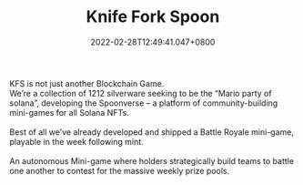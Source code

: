 ﻿---
title: "Knife Fork Spoon"
description: "The MarioParty of Solana more minigames coming!"
lead: "The MarioParty of Solana more minigames coming!"
date: 2022-02-28T12:49:41.047+0800
lastmod: 2022-02-28T12:49:41.047+0800
draft: false
featuredImage: ["100_knife-fork-spoon.png"]
score: "381"
status: "Development"
blockchain: ["Solana"]
nft_support: "Yes"
free_to_play: "NFT"
play_to_earn: ["Crypto"]
website: "https://www.kfsnft.com?utm_source=PlayToEarn.net&utm_medium=organic&utm_campaign=gamepage"
twitter: "https://twitter.com/KFSnft"
discord: "https://discord.gg/kfs"
telegram: 
github: 
youtube: "https://www.youtube.com/channel/UCAMDHiAJ9TD62Rc35TPQPNA"
twitch: "https://twitch.tv/happyhostile"
facebook: 
instagram: 
reddit: 
medium: 
steam: 
gitbook: 
googleplay: 
appstore: 

  
    
categories: ["games"]
games: ["Auto-Battler","Battle-Royale","Collectible"]
toc: false
pinned: false
weight: 
---
KFS is not just another Blockchain Game.<br> We’re a collection of 1212 silverware seeking to be the “Mario party of solana”, developing the Spoonverse – a platform of community-building mini-games for all Solana NFTs. <br> <br> Best of all we’ve already developed and shipped a Battle Royale mini-game, playable in the week following mint.<br> <br> An autonomous Mini-game where holders strategically build teams to battle one another to contest for the massive weekly prize pools.